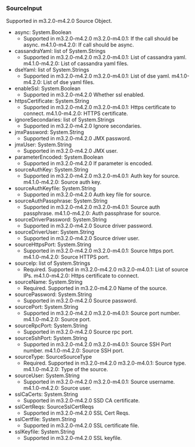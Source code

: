 ### SourceInput
Supported in m3.2.0-m4.2.0
Source Object.

- async: System.Boolean
  - Supported in m3.2.0-m4.2.0
m3.2.0-m4.0.1: If the call should be async.
m4.1.0-m4.2.0: If call should be async.
- cassandraYaml: list of System.Strings
  - Supported in m3.2.0-m4.2.0
m3.2.0-m4.0.1: List of cassandra yaml.
m4.1.0-m4.2.0: List of cassandra yaml files.
- dseYaml: list of System.Strings
  - Supported in m3.2.0-m4.2.0
m3.2.0-m4.0.1: List of dse yaml.
m4.1.0-m4.2.0: List of dse yaml files.
- enableSsl: System.Boolean
  - Supported in m3.2.0-m4.2.0
Whether ssl enabled.
- httpsCertificate: System.String
  - Supported in m3.2.0-m4.2.0
m3.2.0-m4.0.1: Https certificate to connect.
m4.1.0-m4.2.0: HTTPS certificate.
- ignoreSecondaries: list of System.Strings
  - Supported in m3.2.0-m4.2.0
Ignore secondaries.
- jmxPassword: System.String
  - Supported in m3.2.0-m4.2.0
JMX password.
- jmxUser: System.String
  - Supported in m3.2.0-m4.2.0
JMX user.
- parameterEncoded: System.Boolean
  - Supported in m3.2.0-m4.2.0
If parameter is encoded.
- sourceAuthKey: System.String
  - Supported in m3.2.0-m4.2.0
m3.2.0-m4.0.1: Auth key for source.
m4.1.0-m4.2.0: Source auth key.
- sourceAuthKeyfile: System.String
  - Supported in m3.2.0-m4.2.0
Auth key file for source.
- sourceAuthPassphrase: System.String
  - Supported in m3.2.0-m4.2.0
m3.2.0-m4.0.1: Source auth passphrase.
m4.1.0-m4.2.0: Auth passphrase for source.
- sourceDriverPassword: System.String
  - Supported in m3.2.0-m4.2.0
Source driver password.
- sourceDriverUser: System.String
  - Supported in m3.2.0-m4.2.0
Source driver user.
- sourceHttpsPort: System.String
  - Supported in m3.2.0-m4.2.0
m3.2.0-m4.0.1: Source https port.
m4.1.0-m4.2.0: Source HTTPS port.
- sourceIp: list of System.Strings
  - Required. Supported in m3.2.0-m4.2.0
m3.2.0-m4.0.1: List of source IPs.
m4.1.0-m4.2.0: Https certificate to connect.
- sourceName: System.String
  - Required. Supported in m3.2.0-m4.2.0
Name of the source.
- sourcePassword: System.String
  - Supported in m3.2.0-m4.2.0
Source password.
- sourcePort: System.String
  - Supported in m3.2.0-m4.2.0
m3.2.0-m4.0.1: Source port number.
m4.1.0-m4.2.0: Source port.
- sourceRpcPort: System.String
  - Supported in m3.2.0-m4.2.0
Source rpc port.
- sourceSshPort: System.String
  - Supported in m3.2.0-m4.2.0
m3.2.0-m4.0.1: Source SSH Port number.
m4.1.0-m4.2.0: Source SSH port.
- sourceType: SourceSourceType
  - Required. Supported in m3.2.0-m4.2.0
m3.2.0-m4.0.1: Source type.
m4.1.0-m4.2.0: Type of the source.
- sourceUser: System.String
  - Supported in m3.2.0-m4.2.0
m3.2.0-m4.0.1: Source username.
m4.1.0-m4.2.0: Source user.
- sslCaCerts: System.String
  - Supported in m3.2.0-m4.2.0
SSD CA certificate.
- sslCertReqs: SourceSslCertReqs
  - Supported in m3.2.0-m4.2.0
SSL Cert Reqs.
- sslCertfile: System.String
  - Supported in m3.2.0-m4.2.0
SSL certificate file.
- sslKeyfile: System.String
  - Supported in m3.2.0-m4.2.0
SSL keyfile.
